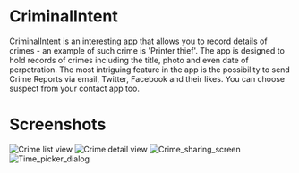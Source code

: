 # CriminalIntent
CriminalIntent is an interesting app that allows you to record details of crimes - an example of such crime is 'Printer thief'.
The app is designed to hold records of crimes including the title, photo and even date of perpetration. 
The most intriguing feature in the app is the possibility to send Crime Reports via email, Twitter, Facebook and their likes.
You can choose suspect from your contact app too.

# Screenshots
![Crime list view](https://user-images.githubusercontent.com/89112108/146273404-b1d4dfb9-a8c7-449b-af48-c48bd3885fa7.png)
![Crime detail view](https://user-images.githubusercontent.com/89112108/146273448-76cafd11-adc8-49f8-81ad-51f04136e0d8.png)
![Crime_sharing_screen](https://user-images.githubusercontent.com/89112108/146092497-38afc634-40bb-44f9-9cfb-ec96c4a14f06.png)
![Time_picker_dialog](https://user-images.githubusercontent.com/89112108/146092533-84384214-7efa-4f5e-bbd9-9dcda30ec7fd.png)
